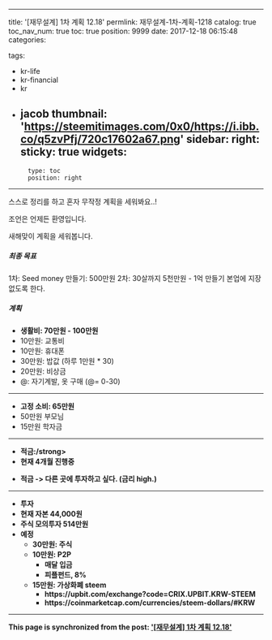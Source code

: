 
---
title: '[재무설계] 1차 계획 12.18'
permlink: 재무설계-1차-계획-1218
catalog: true
toc_nav_num: true
toc: true
position: 9999
date: 2017-12-18 06:15:48
categories:

tags:
- kr-life
- kr-financial
- kr
- jacob
thumbnail: 'https://steemitimages.com/0x0/https://i.ibb.co/q5zvPfj/720c17602a67.png'
sidebar:
    right:
        sticky: true
widgets:
    -
        type: toc
        position: right
---


스스로 정리를 하고 혼자 무작정 계획을 세워봐요..!

조언은 언제든 환영입니다.

새해맞이 계획을 세워봅니다.
<h5><strong>최종 목표</strong></h5>
1차: Seed money 만들기: 500만원
2차: 30살까지 5천만원 - 1억 만들기
본업에 지장없도록 한다.
<h5>계획</h5>
<ul>
 	<li><strong>생활비: 70만원 - 100만원</strong></li>
 	<li>10만원: 교통비</li>
 	<li>10만원: 휴대폰</li>
 	<li>30만원: 밥값 (하루 1만원 * 30)</li>
 	<li>20만원: 비상금</li>
 	<li>@: 자기계발, 옷 구매 (@= 0-30)</li>
</ul>

<hr />

<ul>
 	<li><strong>고정 소비: 65만원</strong></li>
 	<li>50만원 부모님</li>
 	<li>15만원 학자금</li>
</ul>

<hr />

<ul>
 	<li><strong>적금:/strong></li>
 	<li>현재 4개월 진행중</li>
 	
<ul>
</ul>
</li>
 	<li>적금 -&gt; 다른 곳에 투자하고 싶다. (금리 high.)</li>
</ul>

<hr />

<ul>
 	<li><strong>투자</strong></li>
 	<li>현재 자본 44,000원</li>
 	<li>주식 모의투자 514만원</li>
 	<li><strong>예정</strong>
<ul>
 	<li>30만원: 주식</li>
 	<li>10만원: P2P
<ul>
 	<li>매달 입금</li>
 	<li>피플펀드, 8%</li>
</ul>
</li>
 	<li>15만원: 가상화폐 steem
<ul>
 	<li>https://upbit.com/exchange?code=CRIX.UPBIT.KRW-STEEM</li>
 	<li>https://coinmarketcap.com/currencies/steem-dollars/#KRW</li>
</ul>
</li>
</ul>
</li>
</ul>

- - -

This page is synchronized from the post: ['[재무설계] 1차 계획 12.18'](https://steempeak.com/@jacobyu/1-12-18)
